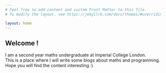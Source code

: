 ```yaml
---
# Feel free to add content and custom Front Matter to this file.
# To modify the layout, see https://jekyllrb.com/docs/themes/#overriding-theme-defaults

layout: home
---
```


## Welcome !

I am a second year maths undergraduate at Imperial College London.  
This is a place where I will write some blogs about maths and programming.  
Hope you will find the content interesting :)


